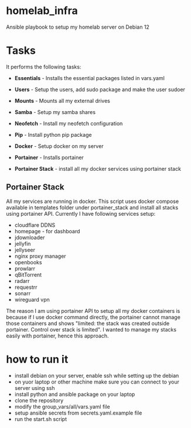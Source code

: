# homelab_infra
Ansible playbook to setup my homelab server on Debian 12

# Tasks
It performs the following tasks:

* **Essentials** - 
Installs the essential packages listed in vars.yaml
* **Users** - 
Setup the users, add sudo package and make the user sudoer
* **Mounts** - 
Mounts all my external drives
* **Samba** - 
Setup my samba shares
* **Neofetch** - 
Install my neofetch configuration
* **Pip** - 
Install python pip package
* **Docker** - 
Setup docker on my server
* **Portainer** - 
Installs portainer 

* **Portainer Stack** - install all my docker services using portainer stack

## Portainer Stack
All my services are running in docker. This script uses docker compose available in templates folder under portainer_stack and install all stacks using portainer API.
 Currently I have following services setup:

 * cloudflare DDNS
 * homepage - for dashboard
 * jdownloader
 * jellyfin
 * jellyseer
 * nginx proxy manager
 * openbooks
 * prowlarr
 * qBitTorrent
 * radarr
 * requestrr
 * sonarr
 * wireguard vpn

The reason I am using portainer API to setup all my docker containers is because if I use docker command directly, the portainer cannot manage those containers and shows "limited: the stack was created outside portainer. Control over stack is limited". 
I wanted to manage my stacks easily with portainer, hence this approach.


# how to run it
* install debian on your server, enable ssh while setting up the debian
* on yuor laptop or other machine make sure you can connect to your server using ssh
* install python and ansible package on your laptop
* clone the repository
* modify the group_vars/all/vars.yaml file
* setup ansible secrets from secrets.yaml.example file
* run the start.sh script



